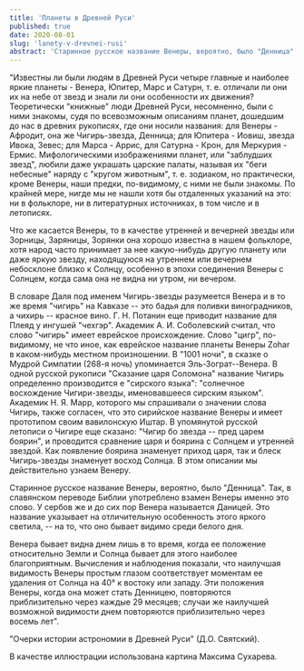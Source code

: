 ```yaml
---
title: 'Планеты в Древней Руси'
published: true
date: 2020-08-01
slug: 'lanety-v-drevnei-rusi'
abstract: 'Старинное русское название Венеры, вероятно, было "Денница". Так, в славянском переводе Библии употреблено взамен Венеры именно это слово. У сербов же и до сих пор Венера называется Даницей. Это название указывает на отличительную особенность этого яркого светила, -- на то, что оно бывает видимо среди белого дня.'
---
```


"Известны ли были людям в Древней Руси четыре главные и наиболее яркие планеты - Венера, Юпитер, Марс и Сатурн, т. е. отличали ли они их на небе от звезд и знали ли они особенности их движения? Теоретически "книжные" люди Древней Руси, несомненно, были с ними знакомы, судя по всевозможным описаниям планет, дошедшим до нас в древних рукописях, где они носили названия: для Венеры - Афродит, она же Чигирь-звезда, Денница; для Юпитера - Иовиш, звезда Ивока, Зевес; для Марса - Аррис, для Сатурна - Крон, для Меркурия - Ермис. Мифологическими изображениями планет, или "заблудших звезд", любили даже украшать царские палаты, называя их "беги небесные" наряду с "кругом животным", т. е. зодиаком, но практически, кроме Венеры, наши предки, по-видимому, с ними не были знакомы. По крайней мере, нигде мы не нашли хотя бы отдаленных указаний на это: ни в фольклоре, ни в литературных источниках, в том числе и в летописях.

<!-- more -->

Что же касается Венеры, то в качестве утренней и вечерней звезды или Зорницы, Заряницы, Зорянки она хорошо известна в нашем фольклоре, хотя народ часто принимает за нее какую-нибудь другую планету или даже яркую звезду, находящуюся на утреннем или вечернем небосклоне близко к Солнцу, особенно в эпохи соединения Венеры с Солнцем, когда сама она не видна ни утром, ни вечером.

В словаре Даля под именем Чигирь-звезды разумеется Венера и в то же время "чигирь" на Кавказе -- это бадья для поливки виноградников, а чихирь -- красное вино. Г. Н. Потанин еще приводит название для Плеяд у ингушей "чехгэр". Академик А. И. Соболевский считал, что слово "чигирь" имеет еврейское происхождение. Слово "цигр", по-видимому, не что иное, как еврейское название планеты Венеры Zohar в каком-нибудь местном произношении. В "1001 ночи", в сказке о Мудрой Симпатии (268-я ночь) упоминается Эль-Зограт--Венера. В одной русской рукописи "Сказание царя Соломона" название Чигирь определенно производится е "сирского языка": "солнечное восхождение Чигири-звезды, именовавшееся сирским языком". Академик Н. Я. Марр, которого мы спрашивали о значении слова Чигирь, также согласен, что это сирийское название Венеры и имеет прототипом своим вавилонскую Иштар. В упомянутой русской летописи о Чигире еще сказано: "Чигир бо звезда -- пред царем боярин", и проводится сравнение царя и боярина с Солнцем и утренней звездой. Как появление боярина знаменует приход царя, так и блеск Чигирь-звезды знаменует восход Солнца. В этом описании мы действительно узнаем Венеру.

Старинное русское название Венеры, вероятно, было "Денница". Так, в славянском переводе Библии употреблено взамен Венеры именно это слово. У сербов же и до сих пор Венера называется Даницей. Это название указывает на отличительную особенность этого яркого светила, -- на то, что оно бывает видимо среди белого дня.

Венера бывает видна днем лишь в то время, когда ее положение относительно Земли и Солнца бывает для этого наиболее благоприятным. Вычисления и наблюдения показали, что наилучшая видимость Венеры простым глазом соответствует моментам ее удаления от Солнца на 40° к востоку или западу. Эти положения Венеры, когда она может стать Денницею, повторяются приблизительно через каждые 29 месяцев; случаи же наилучшей возможной видимости днем повторяются приблизительно через восемь лет".

"Очерки истории астрономии в Древней Руси" (Д.О. Святский).

В качестве иллюстрации использована картина Максима Сухарева.
